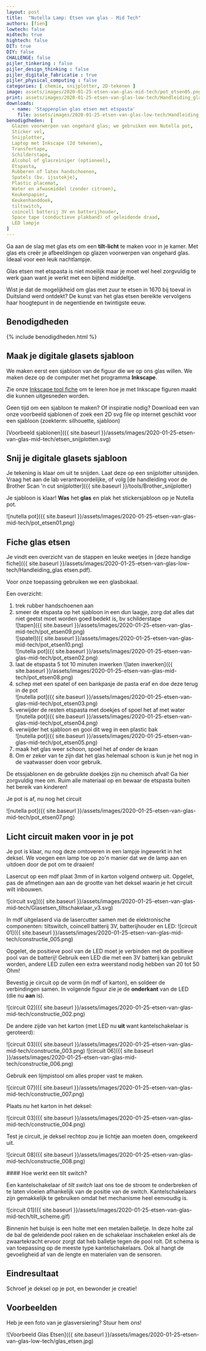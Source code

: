 ```yaml
---
layout: post
title:  "Nutella Lamp: Etsen van glas - Mid Tech"
authors: [fien]
lowtech: false
midtech: true
hightech: false
DIT: true
DIY: false
CHALLENGE: false
pijler_tinkering : false
pijler_design_thinking : false
pijler_digitale_fabricatie : true
pijler_physical_computing : false
categories: [ chemie, snijplotter, 2D-tekenen ]
image: assets/images/2020-01-25-etsen-van-glas-mid-tech/pot_etsen05.png
print: assets/images/2020-01-25-etsen-van-glas-low-tech/Handleiding_glas etsen.pdf
downloads:
  - name: 'Stappenplan glas etsen met etspasta'
    file: assets/images/2020-01-25-etsen-van-glas-low-tech/Handleiding_glas etsen.pdf
benodigdheden:  [
  Glazen voorwerpen van ongehard glas; we gebruiken een Nutella pot,
  Sticker vel,
  Snijplotter,
  Laptop met Inkscape (2d tekenen),
  Transfertape,
  Schilderstape,
  Alcohol of glasreiniger (optioneel),
  Etspasta,
  Rubberen of latex handschoenen,
  Spatels (bv. ijsstokje),
  Plastic placemat,
  Water en afwasmiddel (zonder citroen),
  Keukenpapier,
  Keukenhanddoek,
  tiltswitch,
  coincell batterij 3V en batterijhouder,
  Space tape (conductieve plakband) of geleidende draad,
  LED lampje
]
---
```


Ga aan de slag met glas ets om een __tilt-licht__ te maken voor in je kamer. Met glas ets creër je afbeeldingen op glazen voorwerpen van ongehard glas. Ideaal voor een leuk nachtlampje.

Glas etsen met etspasta is niet moeilijk maar je moet wel heel zorgvuldig te werk gaan want je werkt met een bijtend middeltje. 

Wist je dat de mogelijkheid om glas met zuur te etsen in 1670 bij toeval in Duitsland werd ontdekt? De kunst van het glas etsen bereikte vervolgens haar hoogtepunt in de negentiende en twintigste eeuw.

## Benodigdheden

{% include benodigdheden.html %}

## Maak je digitale glasets sjabloon

We maken eerst een sjabloon van de figuur die we op ons glas willen. We maken deze op de computer met het programma __Inkscape__.

Zie onze [Inkscape tool fiche]({{site.baseurl}}/tools/Inkscape ) om te leren hoe je met Inkscape figuren maakt die kunnen uitgesneden worden.

Geen tijd om een sjabloon te maken? Of inspiratie nodig? Download een van onze voorbeeld sjablonen of zoek een 2D svg file op internet geschikt voor een sjabloon (zoekterm: silhouette, sjabloon)

[Voorbeeld sjablonen]({{ site.baseurl }}/assets/images/2020-01-25-etsen-van-glas-mid-tech/etsen_snijplotten.svg)

## Snij je digitale glasets sjabloon

Je tekening is klaar om uit te snijden. Laat deze op een snijplotter uitsnijden. Vraag het aan de lab verantwoordelijke, of volg [de handleiding voor de Brother Scan 'n cut snijplotter]({{ site.baseurl }}/tools/Brother_snijplotter)

Je sjabloon is klaar! __Was__ het __glas__ en plak het stickersjabloon op je Nutella pot.

![nutella pot]({{ site.baseurl }}/assets/images/2020-01-25-etsen-van-glas-mid-tech/pot_etsen01.png)

## Fiche glas etsen
Je vindt een overzicht van de stappen en leuke weetjes in [deze handige fiche]({{ site.baseurl }}/assets/images/2020-01-25-etsen-van-glas-low-tech/Handleiding_glas etsen.pdf).

Voor onze toepassing gebruiken we een glasbokaal.

Een overzicht:

1. trek rubber handschoenen aan
2. smeer de etspasta op het sjabloon in een dun laagje, zorg dat alles dat niet geetst moet worden goed bedekt is, bv schilderstape  
![tapen]({{ site.baseurl }}/assets/images/2020-01-25-etsen-van-glas-mid-tech/pot_etsen09.png)  
![spatel]({{ site.baseurl }}/assets/images/2020-01-25-etsen-van-glas-mid-tech/pot_etsen10.png)  
![nutella pot]({{ site.baseurl }}/assets/images/2020-01-25-etsen-van-glas-mid-tech/pot_etsen02.png)
3. laat de etspasta 5 tot 10 minuten inwerken
![laten inwerken]({{ site.baseurl }}/assets/images/2020-01-25-etsen-van-glas-mid-tech/pot_etsen08.png)
4. schep met een spatel of een bankpasje de pasta eraf en doe deze terug in de pot\
![nutella pot]({{ site.baseurl }}/assets/images/2020-01-25-etsen-van-glas-mid-tech/pot_etsen03.png)
5. verwijder de resten etspasta met doekjes of spoel het af met water\
![nutella pot]({{ site.baseurl }}/assets/images/2020-01-25-etsen-van-glas-mid-tech/pot_etsen04.png)
6. verwijder het sjabloon en gooi dit weg in een plastic bak\
![nutella pot]({{ site.baseurl }}/assets/images/2020-01-25-etsen-van-glas-mid-tech/pot_etsen05.png)
7. maak het glas weer schoon, spoel het af onder de kraan
8. Om er zeker van te zijn dat het glas helemaal schoon is kun je het nog in de vaatwasser doen voor gebruik.

De etssjablonen en de gebruikte doekjes zijn nu chemisch afval! Ga hier zorgvuldig mee om. Ruim alle materiaal op en bewaar de etspasta buiten het bereik van kinderen!

Je pot is af, nu nog het circuit

![nutella pot]({{ site.baseurl }}/assets/images/2020-01-25-etsen-van-glas-mid-tech/pot_etsen07.png)

## Licht circuit maken voor in je pot
Je pot is klaar, nu nog deze omtoveren in een lampje ingewerkt in het deksel. We voegen een lamp toe op zo'n manier dat we de lamp aan en uitdoen door de pot om te draaien! 

Lasercut op een mdf plaat 3mm of in karton volgend ontwerp uit. Opgelet, pas de afmetingen aan aan de grootte van het deksel waarin je het circuit wilt inbouwen.

![circuit svg]({{ site.baseurl }}/assets/images/2020-01-25-etsen-van-glas-mid-tech/Glasetsen_tiltschakelaar_v3.svg)

In mdf uitgelaserd via de lasercutter samen met de elektronische componenten:  tiltswitch, coincell batterij 3V, batterijhouder en LED:
![circuit 01]({{ site.baseurl }}/assets/images/2020-01-25-etsen-van-glas-mid-tech/constructie_005.png)

Opgelet, de positieve pool van de LED moet je verbinden met de positieve pool van de batterij! Gebruik een LED die met een 3V batterij kan gebruikt worden, andere LED zullen een extra weerstand nodig hebben van 20 tot 50 Ohm!

Bevestig je circuit op de vorm (in mdf of karton), en soldeer de verbindingen samen. In volgende figuur zie je de __onderkant__ van de LED (die nu __aan__ is).

![circuit 02]({{ site.baseurl }}/assets/images/2020-01-25-etsen-van-glas-mid-tech/constructie_002.png)

De andere zijde van het karton (met LED nu __uit__ want kantelschakelaar is geroteerd):

![circuit 03]({{ site.baseurl }}/assets/images/2020-01-25-etsen-van-glas-mid-tech/constructie_003.png) ![circuit 06]({{ site.baseurl }}/assets/images/2020-01-25-etsen-van-glas-mid-tech/constructie_006.png)

Gebruik een lijmpistool om alles proper vast te maken. 

![circuit 07]({{ site.baseurl }}/assets/images/2020-01-25-etsen-van-glas-mid-tech/constructie_007.png)

Plaats nu het karton in het deksel:

![circuit 03]({{ site.baseurl }}/assets/images/2020-01-25-etsen-van-glas-mid-tech/constructie_004.png)

Test je circuit, je deksel rechtop zou je lichtje aan moeten doen, omgekeerd uit. 

![circuit 08]({{ site.baseurl }}/assets/images/2020-01-25-etsen-van-glas-mid-tech/constructie_008.png)


<div class="border_boxmaakbib03_img" markdown="1">
#### Hoe werkt een tilt switch?

Een kantelschakelaar of _tilt switch_ laat ons toe de stroom te onderbreken of te laten vloeien afhankelijk van de positie van de switch. Kantelschakelaars zijn gemakkelijk te gebruiken omdat het mechanisme heel eenvoudig is. 

![circuit 01]({{ site.baseurl }}/assets/images/2020-01-25-etsen-van-glas-mid-tech/tilt_scheme.gif)

Binnenin het buisje is een holte met een metalen balletje. In deze holte zal de bal de geleidende pool raken en de schakelaar inschakelen enkel als de zwaartekracht ervoor zorgt dat heb balletje tegen de pool rolt. 
Dit schema is van toepassing op de meeste type kantelschakelaars. Ook al hangt de gevoeligheid af van de lengte en materialen van de sensoren.
</div>

## Eindresultaat

Schroef je deksel op je pot, en bewonder je creatie!


## Voorbeelden
Heb je een foto van je glasversiering? Stuur hem ons!

![Voorbeeld Glas Etsen]({{ site.baseurl }}/assets/images/2020-01-25-etsen-van-glas-low-tech/glas_etsen.jpg)